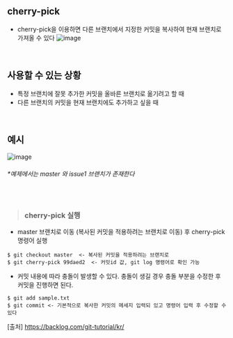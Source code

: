 ## cherry-pick
- cherry-pick을 이용하면 다른 브랜치에서 지정한 커밋을 복사하여 현재 브랜치로 가져올 수 있다
![image](https://user-images.githubusercontent.com/57171304/185094980-43d222d7-9df7-40cd-8d53-fd0720338e84.png)
<br>

## 사용할 수 있는 상황
- 특정 브랜치에 잘못 추가한 커밋을 올바른 브랜치로 옮기려고 할 때
- 다른 브랜치의 커밋을 현재 브랜치에도 추가하고 싶을 때
<br>

## 예시
![image](https://user-images.githubusercontent.com/57171304/185097410-0cb7ecc5-b467-4489-8897-a8a477ccee3e.png)
###### *예제에서는 master 와 issue1 브랜치가 존재한다
<br>

>### cherry-pick 실행
- master 브랜치로 이동 (복사된 커밋을 적용하려는 브랜치로 이동) 후 cherry-pick 명령어 실행
```
$ git checkout master  <- 복사된 커밋을 적용하려는 브랜치로 
$ git cherry-pick 99daed2  <- 커밋id 값, git log 명령어로 확인 가능
```

- 커밋 내용에 따라 충돌이 발생할 수 있다. 충돌이 생길 경우 충돌 부분을 수정한 후 커밋을 진행하면 된다.
```
$ git add sample.txt
$ git commit <- 기본적으로 복사한 커밋의 메세지 입력되 있고 명령어 입력 후 수정할 수 있다
```
  
  
[출처] https://backlog.com/git-tutorial/kr/

